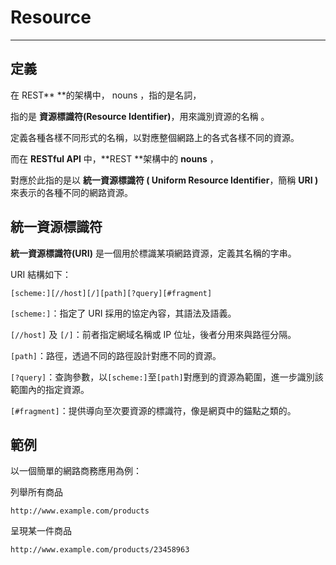 # Resource

---

## 定義

在 REST** **的架構中， nouns ，指的是名詞，

指的是 **資源標識符\(Resource Identifier\)**，用來識別資源的名稱 。

定義各種各樣不同形式的名稱，以對應整個網路上的各式各樣不同的資源。

而在 **RESTful API** 中，**REST **架構中的 **nouns** ，

對應於此指的是以 **統一資源標識符 \( Uniform Resource Identifier**，簡稱 **URI \)**  來表示的各種不同的網路資源。

## **統一資源標識符**

**統一資源標識符\(URI\)** 是一個用於標識某項網路資源，定義其名稱的字串。

URI 結構如下：

```
[scheme:][//host][/][path][?query][#fragment]
```

`[scheme:]`：指定了 URI 採用的協定內容，其語法及語義。

`[//host]` 及 `[/]`：前者指定網域名稱或 IP 位址，後者分用來與路徑分隔。

`[path]`：路徑，透過不同的路徑設計對應不同的資源。

`[?query]`：查詢參數，以`[scheme:]`至`[path]`對應到的資源為範圍，進一步識別該範圍內的指定資源。

`[#fragment]`：提供導向至次要資源的標識符，像是網頁中的錨點之類的。

## 範例

以一個簡單的網路商務應用為例：

列舉所有商品

```
http://www.example.com/products
```

呈現某一件商品

```
http://www.example.com/products/23458963
```

